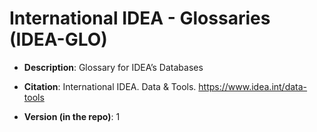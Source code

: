 # International IDEA - Glossaries (IDEA-GLO)

- **Description**: Glossary for IDEA’s Databases

- **Citation**: International IDEA. Data & Tools. https://www.idea.int/data-tools

- **Version (in the repo)**: 1
